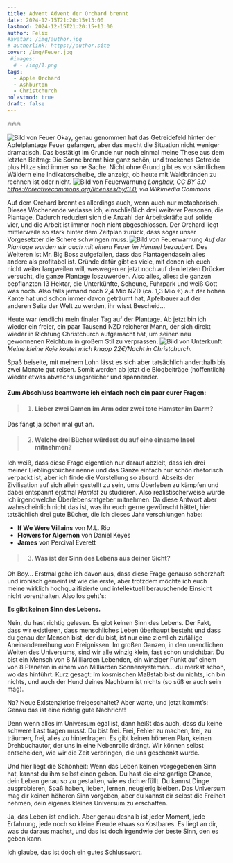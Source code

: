 ```yaml
---
title: Advent Advent der Orchard brennt
date: 2024-12-15T21:20:15+13:00
lastmod: 2024-12-15T21:20:15+13:00
author: Felix
#avatar: /img/author.jpg
# authorlink: https://author.site
cover: /img/Feuer.jpg
 #images:
  # - /img/1.png
tags:
  - Apple Orchard
  - Ashburton
  - Christchurch
nolastmod: true
draft: false
---
```


🔥🔥🔥
<!--more-->
![Bild von Feuer](/img/Feuer.jpg)
Okay, genau genommen hat das Getreidefeld hinter der Apfelplantage Feuer gefangen, aber das macht die Situation nicht weniger dramatisch. Das bestätigt im Grunde nur noch einmal meine These aus dem letzten Beitrag: Die Sonne brennt hier ganz schön, und trockenes Getreide plus Hitze sind immer so ne Sache. Nicht ohne Grund gibt es vor sämtlichen Wäldern eine Indikatorscheibe, die anzeigt, ob heute mit Waldbränden zu rechnen ist oder nicht.
![Bild von Feuerwarnung](/img/Fire_Danger.jpg)
_Longhair, CC BY 3.0 <https://creativecommons.org/licenses/by/3.0>, via Wikimedia Commons_

Auf dem Orchard brennt es allerdings auch, wenn auch nur metaphorisch. Dieses Wochenende verlasse ich, einschließlich drei weiterer Personen, die Plantage. Dadurch reduziert sich die Anzahl der Arbeitskräfte auf solide vier, und die Arbeit ist immer noch nicht abgeschlossen. Der Orchard liegt mittlerweile so stark hinter dem Zeitplan zurück, dass sogar unser Vorgesetzter die Schere schwingen muss. 
![Bild von Feuerwarnung](/img/OrchardUntergang.jpg)
_Auf der Plantage wurden wir auch mit einem Feuer im Himmel bezaubert._
Des Weiteren ist Mr. Big Boss aufgefallen, dass das Plantagendasein alles andere als profitabel ist. Gründe dafür gibt es viele, mit denen ich euch nicht weiter langweilen will, weswegen er jetzt noch auf den letzten Drücker versucht, die ganze Plantage loszuwerden. Also alles, alles: die ganzen bepflanzten 13 Hektar, die Unterkünfte, Scheune, Fuhrpark und weiß Gott was noch. Also falls jemand noch 2,4 Mio NZD (ca. 1,3 Mio €) auf der hohen Kante hat und schon immer davon geträumt hat, Apfelbauer auf der anderen Seite der Welt zu werden, ihr wisst Bescheid...

Heute war (endlich) mein finaler Tag auf der Plantage. Ab jetzt bin ich wieder ein freier, ein paar Tausend NZD reicherer Mann, der sich direkt wieder in Richtung Christchurch aufgemacht hat, um seinen neu gewonnenen Reichtum in großem Stil zu verprassen.
![Bild von Unterkunft](/img/DriftersBett.jpg)
_Meine kleine Koje kostet mich knapp 22€/Nacht in Christchurch._

Spaß beiseite, mit meinem Lohn lässt es sich aber tatsächlich anderthalb bis zwei Monate gut reisen. Somit werden ab jetzt die Blogbeiträge (hoffentlich) wieder etwas abwechslungsreicher und spannender.

#### Zum Abschluss beantworte ich einfach noch ein paar eurer Fragen:

>1. #### Lieber zwei Damen im Arm oder zwei tote Hamster im Darm?

Das fängt ja schon mal gut an.

>2.  #### Welche drei Bücher würdest du auf eine einsame Insel mitnehmen?

Ich weiß, dass diese Frage eigentlich nur darauf abzielt, dass ich drei meiner Lieblingsbücher nenne und das Ganze einfach nur schön rhetorisch verpackt ist, aber ich finde die Vorstellung so absurd: Abseits der Zivilisation auf sich allein gestellt zu sein, ums Überleben zu kämpfen und dabei entspannt erstmal *Hamlet* zu studieren. Also realistischerweise würde ich irgendwelche Überlebensratgeber mitnehmen. Da diese Antwort aber wahrscheinlich nicht das ist, was ihr euch gerne gewünscht hättet, hier tatsächlich drei gute Bücher, die ich dieses Jahr verschlungen habe:

- **If We Were Villains** von M.L. Rio
- **Flowers for Algernon** von Daniel Keyes
- **James** von Percival Everett

>3. #### Was ist der Sinn des Lebens aus deiner Sicht?

Oh Boy... Erstmal gehe ich davon aus, dass diese Frage genauso scherzhaft und ironisch gemeint ist wie die erste, aber trotzdem möchte ich euch meine wirklich hochqualifizierte und intellektuell berauschende Einsicht nicht vorenthalten. Also los geht's:

**Es gibt keinen Sinn des Lebens.**

Nein, du hast richtig gelesen. Es gibt keinen Sinn des Lebens. Der Fakt, dass wir existieren, dass menschliches Leben überhaupt besteht und dass du genau der Mensch bist, der du bist, ist nur eine ziemlich zufällige Aneinanderreihung von Ereignissen. Im großen Ganzen, in den unendlichen Weiten des Universums, sind wir alle winzig klein, fast schon unsichtbar. Du bist ein Mensch von 8 Milliarden Lebenden, ein winziger Punkt auf einem von 8 Planeten in einem von Milliarden Sonnensystemen... du merkst schon, wo das hinführt. Kurz gesagt: Im kosmischen Maßstab bist du nichts, ich bin nichts, und auch der Hund deines Nachbarn ist nichts (so süß er auch sein mag).

Na? Neue Existenzkrise freigeschaltet? Aber warte, und jetzt kommt’s: Genau das ist eine richtig gute Nachricht!

Denn wenn alles im Universum egal ist, dann heißt das auch, dass du keine schwere Last tragen musst. Du bist frei. Frei, Fehler zu machen, frei, zu träumen, frei, alles zu hinterfragen. Es gibt keinen höheren Plan, keinen Drehbuchautor, der uns in eine Nebenrolle drängt. Wir können selbst entscheiden, wie wir die Zeit verbringen, die uns geschenkt wurde.

Und hier liegt die Schönheit: Wenn das Leben keinen vorgegebenen Sinn hat, kannst du ihm selbst einen geben. Du hast die einzigartige Chance, dein Leben genau so zu gestalten, wie es dich erfüllt. Du kannst Dinge ausprobieren, Spaß haben, lieben, lernen, neugierig bleiben. Das Universum mag dir keinen höheren Sinn vorgeben, aber du kannst dir selbst die Freiheit nehmen, dein eigenes kleines Universum zu erschaffen.

Ja, das Leben ist endlich. Aber genau deshalb ist jeder Moment, jede Erfahrung, jede noch so kleine Freude etwas so Kostbares. Es liegt an dir, was du daraus machst, und das ist doch irgendwie der beste Sinn, den es geben kann.

Ich glaube, das ist doch ein gutes Schlusswort.
